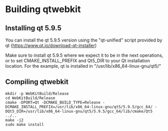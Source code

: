 # Building qtwebkit

## Installing qt 5.9.5
You can install the qt 5.9.5 version using the "qt-unified" script provided by qt (https://www.qt.io/download-qt-installer)

Make sure to install qt 5.9.5 where we expect it to be in the next operations, or to set CMAKE_INSTALL_PREFIX and Qt5_DIR to your Qt installation location.
For the example, qt is installed in "/usr/lib/x86_64-linux-gnu/qt5/"

## Compiling qtwebkit

    mkdir -p WebKitBuild/Release
    cd WebKitBuild/Release
    cmake -DPORT=Qt -DCMAKE_BUILD_TYPE=Release -DCMAKE_INSTALL_PREFIX=/usr/lib/x86_64-linux-gnu/qt5/5.9.5/gcc_64/ -DQt5_DIR=/usr/lib/x86_64-linux-gnu/qt5/5.9.5/gcc_64/lib/cmake/Qt5 ../.. 
    make -j2
    sudo make install



